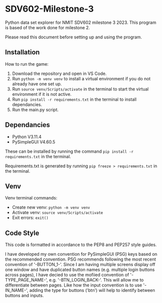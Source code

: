 # SDV602-Milestone-3

Python data set explorer for NMIT SDV602 milestone 3 2023. This program is based of the work done for milestone 2.

Please read this document before setting up and using the program. 


## Installation

How to run the game:

1. Download the repository and open in VS Code.
2. Run `python -m venv venv` to install a virtual environment if you do not already have one set up.
3. Run `source venv/Scripts/activate` in the terminal to start the virtual environment if it is not active.
4. Run `pip install -r requirements.txt` in the terminal to install dependancies.
5. Run the main.py script.


## Dependancies

- Python V3.11.4
- PySimpleGUI V4.60.5

These can be installed by running the command `pip install -r requirements.txt` in the terminal.

Requirements.txt is generated by running `pip freeze > requirements.txt` in the terminal.


## Venv

Venv terminal commands:
- Create new venv: `python -m venv venv`
- Activate venv: `source venv/Scripts/activate`
- Exit errors: `exit()`


## Code Style

This code is formatted in accordance to the PEP8 and PEP257 style guides.

I have developed my own convention for PySimpleGUI (PSG) keys based on the recommended convention. PSG recommends following the most recent convention of '-BUTTON_1-'. Since I am having multiple screens display off one window and have duplicated button names (e.g. multiple login buttons across pages), I have decied to use the mofiied convention of '-TYPE_PAGE_NAME-', e.g. '-BTN_LOGIN_BACK-'. This will allow me to differentiate between pages. Like how the input convention is to use '-IN_NAME-', adding the type for buttons ('btn') will help to identify between buttons and inputs.
